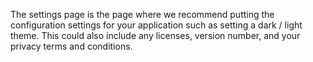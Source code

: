 ﻿The settings page is the page where we recommend putting the configuration settings for your application such as setting a dark / light theme. This could also include any licenses, version number, and your privacy terms and conditions.

